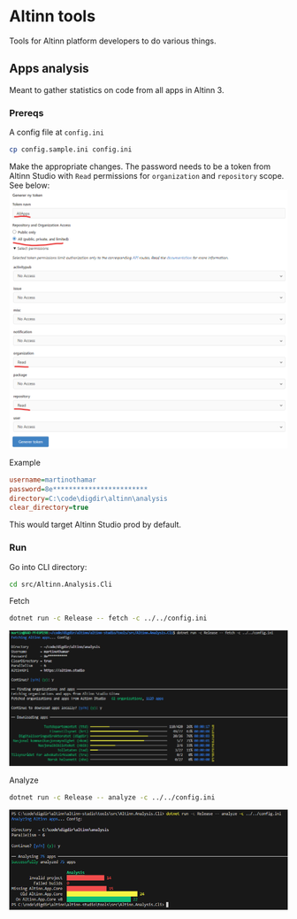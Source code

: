 # Altinn tools

Tools for Altinn platform developers to do various things.

## Apps analysis

Meant to gather statistics on code from all apps in Altinn 3.

### Prereqs

A config file at `config.ini`
```sh
cp config.sample.ini config.ini
```
Make the appropriate changes.
The password needs to be a token from Altinn Studio with `Read` permissions for `organization` and `repository` scope.
See below:
![Access token config](img/access-token-config.png)

Example
```ini
username=martinothamar
password=8e************************
directory=C:\code\digdir\altinn\analysis
clear_directory=true
```

This would target Altinn Studio prod by default.

### Run

Go into CLI directory:
```sh
cd src/Altinn.Analysis.Cli
```

Fetch
```sh
dotnet run -c Release -- fetch -c ../../config.ini
```

![Downloading apps](img/download-progress.png)

Analyze
```sh
dotnet run -c Release -- analyze -c ../../config.ini
```

![Analyzing apps](img/analysis.png)
